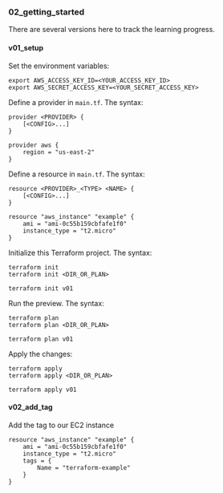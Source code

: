 ### 02_getting_started ###
There are several versions here to track the learning progress.

#### v01_setup ####
Set the environment variables:
```console
export AWS_ACCESS_KEY_ID=<YOUR_ACCESS_KEY_ID>
export AWS_SECRET_ACCESS_KEY=<YOUR_SECRET_ACCESS_KEY>
```

Define a provider in `main.tf`. The syntax:
```hcl
provider <PROVIDER> {
	[<CONFIG>...]
}
```

```hcl
provider aws {
	region = "us-east-2"
}
```

Define a resource in `main.tf`. The syntax:
```hcl
resource <PROVIDER>_<TYPE> <NAME> {
	[<CONFIG>...]
}
```

```hcl
resource "aws_instance" "example" {
	ami = "ami-0c55b159cbfafe1f0"
	instance_type = "t2.micro"
}

```

Initialize this Terraform project. The syntax:
```console
terraform init
terraform init <DIR_OR_PLAN>
```

```console
terraform init v01
```

Run the preview. The syntax:
```console
terraform plan
terraform plan <DIR_OR_PLAN>
```

```console
terraform plan v01
```

Apply the changes:
```console
terraform apply
terraform apply <DIR_OR_PLAN>
```

```console
terraform apply v01
```

#### v02_add_tag ####
Add the tag to our EC2 instance
```hcl
resource "aws_instance" "example" {
	ami = "ami-0c55b159cbfafe1f0"
	instance_type = "t2.micro"
	tags = {
		Name = "terraform-example"
	}
}
```